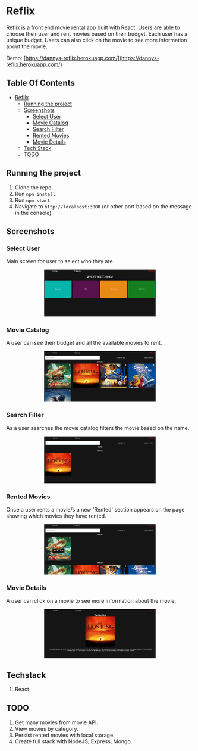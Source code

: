 # Reflix

Reflix is a front end movie rental app built with React. Users are able to choose their user and rent movies based on their budget. Each user has a unique budget. Users can also click on the movie to see more information about the movie.

Demo: [https://dannys-reflix.herokuapp.com/](https://dannys-reflix.herokuapp.com/)

## Table Of Contents
- [Reflix](#reflix)
  * [Running the project](#running-the-project)
  * [Screenshots](#screenshots)
    + [Select User](#select-user)
    + [Movie Catalog](#movie-catalog)
    + [Search Filter](#search-filter)
    + [Rented Movies](#rented-movies)
    + [Movie Details](#movie-details)
  * [Tech Stack](#tech-stack)
  * [TODO](#todo)

## Running the project
1. Clone the repo.
2. Run `npm install`.
3. Run `npm start`.
4. Navigate to `http://localhost:3000` (or other port based on the message in the console).

## Screenshots

### Select User
Main screen for user to select who they are.
<p align="center"><img src="assets/user-select.png" width="300" /></p>

### Movie Catalog
A user can see their budget and all the available movies to rent.
<p align="center"><img src="assets/movie-catalog.png" width="300" /></p>

### Search Filter
As a user searches the movie catalog filters the movie based on the name.
<p align="center"><img src="assets/search-filter.png" width="300" /></p>

### Rented Movies
Once a user rents a movie/s a new 'Rented' section appears on the page showing which movies they have rented.
<p align="center"><img src="assets/rented-movie.png" width="300" /></p>

### Movie Details
A user can click on a movie to see more information about the movie.
<p align="center"><img src="assets/movie.png" width="300" /></p>

## Techstack
1. React

## TODO
1. Get many movies from movie API.
2. View movies by category.
3. Persist rented movies with local storage.
4. Create full stack with NodeJS, Express, Mongo.